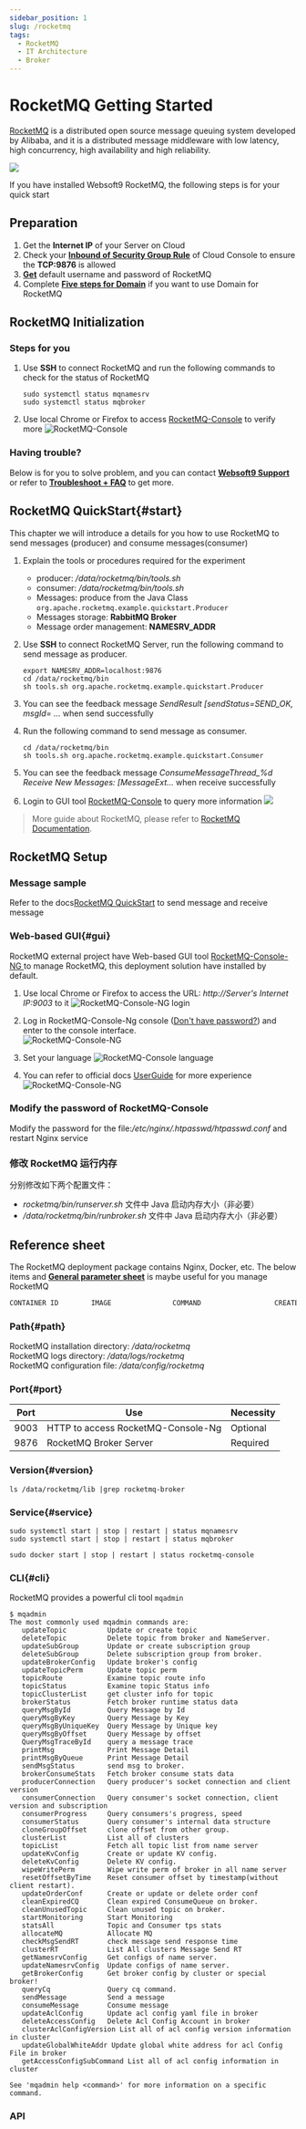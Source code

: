 ```yaml
---
sidebar_position: 1
slug: /rocketmq
tags:
  - RocketMQ
  - IT Architecture
  - Broker
---
```


# RocketMQ Getting Started

[RocketMQ](http://rocketmq.apache.org/) is a distributed open source message queuing system developed by Alibaba, and it is a distributed message middleware with low latency, high concurrency, high availability and high reliability.

![](https://libs.websoft9.com/Websoft9/DocsPicture/en/rocketmq/rocketmq-console-websoft9.png)  

If you have installed Websoft9 RocketMQ, the following steps is for your quick start


## Preparation

1. Get the **Internet IP** of your Server on Cloud
2. Check your **[Inbound of Security Group Rule](./administrator/firewall#security)** of Cloud Console to ensure the **TCP:9876** is allowed
3. **[Get](./user/credentials)** default username and password of RocketMQ
4. Complete **[Five steps for Domain](./administrator/domain_step)** if you want to use Domain for RocketMQ

## RocketMQ Initialization

### Steps for you

1. Use **SSH** to connect RocketMQ and run the following commands to check for the status of RocketMQ
   ```
   sudo systemctl status mqnamesrv
   sudo systemctl status mqbroker
   ```
2. Use local Chrome or Firefox to access [RocketMQ-Console](#gui) to verify more
   ![RocketMQ-Console](https://libs.websoft9.com/Websoft9/DocsPicture/en/rocketmq/rocketmq-console-websoft9.png)

### Having trouble?

Below is for you to solve problem, and you can contact **[Websoft9 Support](./helpdesk)** or refer to **[Troubleshoot + FAQ](./faq#setup)** to get more.  

## RocketMQ QuickStart{#start}

This chapter we will introduce a details for you how to use RocketMQ to send messages (producer) and consume messages(consumer)  

1. Explain the tools or procedures required for the experiment

   * producer: */data/rocketmq/bin/tools.sh*
   * consumer: */data/rocketmq/bin/tools.sh*
   * Messages: produce from the Java Class `org.apache.rocketmq.example.quickstart.Producer`  
   * Messages storage:  **RabbitMQ Broker**
   * Message order management: **NAMESRV_ADDR** 

2. Use **SSH** to connect RocketMQ Server, run the following command to send message as producer.
   ```
   export NAMESRV_ADDR=localhost:9876
   cd /data/rocketmq/bin
   sh tools.sh org.apache.rocketmq.example.quickstart.Producer
   ```

3. You can see the feedback message *SendResult [sendStatus=SEND_OK, msgId= ...* when send successfully

4. Run the following command to send message as consumer.
   ```
   cd /data/rocketmq/bin
   sh tools.sh org.apache.rocketmq.example.quickstart.Consumer
   ```
5. You can see the feedback message *ConsumeMessageThread_%d Receive New Messages: [MessageExt...* when receive successfully

6. Login to GUI tool [RocketMQ-Console](#gui) to query more information
   ![](https://libs.websoft9.com/Websoft9/DocsPicture/en/rocketmq/rocketmq-send-websoft9.png)

> More guide about RocketMQ, please refer to [RocketMQ Documentation](http://rocketmq.apache.org/docs/quick-start/).

## RocketMQ Setup

### Message sample

Refer to the docs[RocketMQ QuickStart](#start) to send message and receive message

### Web-based GUI{#gui}

RocketMQ external project have Web-based GUI tool [RocketMQ-Console-NG ](https://github.com/apache/rocketmq-externals/tree/master/rocketmq-console) to manage RocketMQ, this deployment solution have installed by default.  

1. Use local Chrome or Firefox to access the URL: *http://Server's Internet IP:9003* to it
   ![RocketMQ-Console-NG login](https://libs.websoft9.com/Websoft9/DocsPicture/en/rocketmq/rocketmq-loginonly-websoft9.png)

2. Log in RocketMQ-Console-Ng console ([Don't have password?](./user/credentials)) and enter to the console interface.  
   ![RocketMQ-Console-NG](https://libs.websoft9.com/Websoft9/DocsPicture/en/rocketmq/rocketmq-console-websoft9.png)

3. Set your language
   ![RocketMQ-Console language](https://libs.websoft9.com/Websoft9/DocsPicture/zh/rocketmq/rocketmq-language-websoft9.png)

4. You can refer to official docs [UserGuide](https://github.com/apache/rocketmq-externals/blob/master/README.md) for more experience
   ![RocketMQ-Console-NG](https://libs.websoft9.com/Websoft9/DocsPicture/en/rocketmq/rocketmq-error-websoft9.png)

### Modify the password of RocketMQ-Console

Modify the password for the file:*/etc/nginx/.htpasswd/htpasswd.conf* and restart Nginx service

### 修改 RocketMQ 运行内存

分别修改如下两个配置文件：

* *rocketmq/bin/runserver.sh* 文件中 Java 启动内存大小（非必要）
* */data/rocketmq/bin/runbroker.sh* 文件中 Java 启动内存大小（非必要）

## Reference sheet

The RocketMQ deployment package contains Nginx, Docker, etc. The below items and **[General parameter sheet](./administrator/parameter)** is maybe useful for you manage RocketMQ   

```bash
CONTAINER ID        IMAGE               COMMAND                  CREATED             STATUS              PORTS                                NAMES
```

### Path{#path}
  
RocketMQ installation directory: */data/rocketmq*  
RocketMQ logs directory: */data/logs/rocketmq*  
RocketMQ configuration file: */data/config/rocketmq* 
  
### Port{#port}

| Port | Use                                          | Necessity |
| ------ | --------------------------------------------- | ------ |
| 9003 | HTTP to access RocketMQ-Console-Ng | Optional |
| 9876 | RocketMQ Broker Server | Required |

### Version{#version}

```shell
ls /data/rocketmq/lib |grep rocketmq-broker
```

### Service{#service}

```shell
sudo systemctl start | stop | restart | status mqnamesrv
sudo systemctl start | stop | restart | status mqbroker

sudo docker start | stop | restart | status rocketmq-console

```

### CLI{#cli}

RocketMQ provides a powerful cli tool `mqadmin`  

```
$ mqadmin 
The most commonly used mqadmin commands are:
   updateTopic          Update or create topic
   deleteTopic          Delete topic from broker and NameServer.
   updateSubGroup       Update or create subscription group
   deleteSubGroup       Delete subscription group from broker.
   updateBrokerConfig   Update broker's config
   updateTopicPerm      Update topic perm
   topicRoute           Examine topic route info
   topicStatus          Examine topic Status info
   topicClusterList     get cluster info for topic
   brokerStatus         Fetch broker runtime status data
   queryMsgById         Query Message by Id
   queryMsgByKey        Query Message by Key
   queryMsgByUniqueKey  Query Message by Unique key
   queryMsgByOffset     Query Message by offset
   QueryMsgTraceById    query a message trace
   printMsg             Print Message Detail
   printMsgByQueue      Print Message Detail
   sendMsgStatus        send msg to broker.
   brokerConsumeStats   Fetch broker consume stats data
   producerConnection   Query producer's socket connection and client version
   consumerConnection   Query consumer's socket connection, client version and subscription
   consumerProgress     Query consumers's progress, speed
   consumerStatus       Query consumer's internal data structure
   cloneGroupOffset     clone offset from other group.
   clusterList          List all of clusters
   topicList            Fetch all topic list from name server
   updateKvConfig       Create or update KV config.
   deleteKvConfig       Delete KV config.
   wipeWritePerm        Wipe write perm of broker in all name server
   resetOffsetByTime    Reset consumer offset by timestamp(without client restart).
   updateOrderConf      Create or update or delete order conf
   cleanExpiredCQ       Clean expired ConsumeQueue on broker.
   cleanUnusedTopic     Clean unused topic on broker.
   startMonitoring      Start Monitoring
   statsAll             Topic and Consumer tps stats
   allocateMQ           Allocate MQ
   checkMsgSendRT       check message send response time
   clusterRT            List All clusters Message Send RT
   getNamesrvConfig     Get configs of name server.
   updateNamesrvConfig  Update configs of name server.
   getBrokerConfig      Get broker config by cluster or special broker!
   queryCq              Query cq command.
   sendMessage          Send a message
   consumeMessage       Consume message
   updateAclConfig      Update acl config yaml file in broker
   deleteAccessConfig   Delete Acl Config Account in broker
   clusterAclConfigVersion List all of acl config version information in cluster
   updateGlobalWhiteAddr Update global white address for acl Config File in broker
   getAccessConfigSubCommand List all of acl config information in cluster

See 'mqadmin help <command>' for more information on a specific command.
```

### API